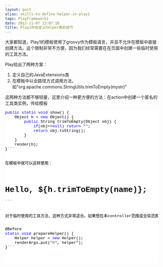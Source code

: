 ```yaml
---
layout: post
alias: skills-to-define-helper-in-play1
tags: PlayFramework1
date: 2012-11-07 13:07:10
title: Play1中自定义helper类的技巧
---
```


大家都知道，Play1的模板使用了groovy作为模板语言，并且不允许在模板中直接创建方法。这个限制非常不方便，因为我们经常需要在在页面中创建一些临时使用的工具方法。

Play给出了两种方案：

1.  定义自己的JavaExtensions类
2.  在模板中以全路径方式调用方法，如"org.apache.commons.StringUtils.trimToEmpty(mystr)"

这两种方法都不够轻量，这里介绍一种更方便的方法：在action中创建一个匿名的工具类实例，传给模板

<pre class="csharpcode"><span class="kwrd">public</span> <span class="kwrd">static</span> <span class="kwrd">void</span> show() {
    Object h = <span class="kwrd">new</span> Object() {
        <span class="kwrd">public</span> String trimToEmpty(Object obj) {
            <span class="kwrd">if</span>(obj==<span class="kwrd">null</span>) <span class="kwrd">return</span> <span class="str">""</span>;
            <span class="kwrd">return</span> obj.toString();
        }
    }
    render(h);
}<style type="text/css">.csharpcode, .csharpcode pre
{
	font-size: small;
	color: black;
	font-family: consolas, "Courier New", courier, monospace;
	background-color: #ffffff;
	/*white-space: pre;*/
}
.csharpcode pre { margin: 0em; }
.csharpcode .rem { color: #008000; }
.csharpcode .kwrd { color: #0000ff; }
.csharpcode .str { color: #006080; }
.csharpcode .op { color: #0000c0; }
.csharpcode .preproc { color: #cc6633; }
.csharpcode .asp { background-color: #ffff00; }
.csharpcode .html { color: #800000; }
.csharpcode .attr { color: #ff0000; }
.csharpcode .alt 
{
	background-color: #f4f4f4;
	width: 100%;
	margin: 0em;
}
.csharpcode .lnum { color: #606060; }
</style>```

在模板中就可以这样使用：

<pre class="csharpcode"><h1>Hello, ${h.trimToEmpty(name)};</h1><style type="text/css">.csharpcode, .csharpcode pre
{
	font-size: small;
	color: black;
	font-family: consolas, "Courier New", courier, monospace;
	background-color: #ffffff;
	/*white-space: pre;*/
}
.csharpcode pre { margin: 0em; }
.csharpcode .rem { color: #008000; }
.csharpcode .kwrd { color: #0000ff; }
.csharpcode .str { color: #006080; }
.csharpcode .op { color: #0000c0; }
.csharpcode .preproc { color: #cc6633; }
.csharpcode .asp { background-color: #ffff00; }
.csharpcode .html { color: #800000; }
.csharpcode .attr { color: #ff0000; }
.csharpcode .alt 
{
	background-color: #f4f4f4;
	width: 100%;
	margin: 0em;
}
.csharpcode .lnum { color: #606060; }
</style>```

对于临时使用的工具方法，这种方式非常适合。如果想在本controller范围或全局范围使用，只需要在合适的地方，创建一个action，使用play.mvc.Before，把它事先放入renderArgs中即可。

<pre class="csharpcode">@Before
<span class="kwrd">static</span> <span class="kwrd">void</span> prepareHelper() {
    Helper helper = <span class="kwrd">new</span> Helper();
    renderArgs.put(<span class="str">"h"</span>, helper");
}```
<style type="text/css">
.csharpcode, .csharpcode pre
{
	font-size: small;
	color: black;
	font-family: consolas, "Courier New", courier, monospace;
	background-color: #ffffff;
	/*white-space: pre;*/
}
.csharpcode pre { margin: 0em; }
.csharpcode .rem { color: #008000; }
.csharpcode .kwrd { color: #0000ff; }
.csharpcode .str { color: #006080; }
.csharpcode .op { color: #0000c0; }
.csharpcode .preproc { color: #cc6633; }
.csharpcode .asp { background-color: #ffff00; }
.csharpcode .html { color: #800000; }
.csharpcode .attr { color: #ff0000; }
.csharpcode .alt 
{
	background-color: #f4f4f4;
	width: 100%;
	margin: 0em;
}
.csharpcode .lnum { color: #606060; }</style>

